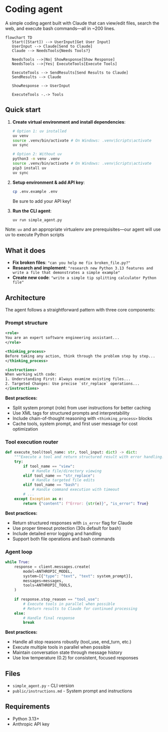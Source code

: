# Coding agent

A simple coding agent built with Claude that can view/edit files, search the web, and execute bash commands—all in ~200 lines.


```mermaid
flowchart TD
   Start([Start]) --> UserInput[Get User Input]
   UserInput --> Claude[Send to Claude]
   Claude --> NeedsTools{Needs Tools?}

   NeedsTools -->|No| ShowResponse[Show Response]
   NeedsTools -->|Yes| ExecuteTools[Execute Tools]

   ExecuteTools --> SendResults[Send Results to Claude]
   SendResults --> Claude

   ShowResponse --> UserInput

   ExecuteTools -.-> Tools
```

## Quick start

1. **Create virtual environment and install dependencies**:

   ```bash
   # Option 1: uv installed
   uv venv
   source .venv/bin/activate # On Windows: .venv\Scripts\activate
   uv sync

   # Option 2: Without uv
   python3 -m venv .venv
   source .venv/bin/activate # On Windows: .venv\Scripts\activate
   pip3 install uv
   uv sync
   ```

2. **Setup environment & add API key**:

   ```bash
   cp .env.example .env
   ```

   Be sure to add your API key!

3. **Run the CLI agent**:

   ```bash
   uv run simple_agent.py
   ```


Note: `uv` and an appropriate virtualenv are prerequisites—our agent will use uv to execute Python scripts

## What it does

- **Fix broken files**: `"can you help me fix broken_file.py?"`
- **Research and implement**: `"research new Python 3.13 features and write a file that demonstrates a simple example"`
- **Create new code**: `"write a simple tip splitting calculator Python file"`

## Architecture

The agent follows a straightforward pattern with three core components:

### Prompt structure

```xml
<role>
You are an expert software engineering assistant...
</role>

<thinking_process>
Before taking any action, think through the problem step by step...
</thinking_process>

<instructions>
When working with code:
1. Understanding First: Always examine existing files...
2. Targeted Changes: Use precise `str_replace` operations...
</instructions>
```

**Best practices:**

- Split system prompt (role) from user instructions for better caching
- Use XML tags for structured prompts and interpretability  
- Include chain-of-thought reasoning with `<thinking_process>` blocks
- Cache tools, system prompt, and first user message for cost optimization

### Tool execution router

```python
def execute_tool(tool_name: str, tool_input: dict) -> dict:
    """Execute a tool and return structured result with error handling."""
    try:
        if tool_name == "view":
            # Handle file/directory viewing
        elif tool_name == "str_replace":
            # Handle targeted file edits
        elif tool_name == "bash":
            # Handle command execution with timeout
        # ...
    except Exception as e:
        return {"content": f"Error: {str(e)}", "is_error": True}
```

**Best practices:**

- Return structured responses with `is_error` flag for Claude
- Use proper timeout protection (30s default for bash)
- Include detailed error logging and handling
- Support both file operations and bash commands

### Agent loop

```python
while True:
    response = client.messages.create(
        model=ANTHROPIC_MODEL,
        system=[{"type": "text", "text": system_prompt}],
        messages=messages,
        tools=ANTHROPIC_TOOLS,
    )
    
    if response.stop_reason == "tool_use":
        # Execute tools in parallel when possible
        # Return results to Claude for continued processing
    else:
        # Handle final response
        break
```

**Best practices:**

- Handle all stop reasons robustly (tool_use, end_turn, etc.)
- Execute multiple tools in parallel when possible
- Maintain conversation state through message history
- Use low temperature (0.2) for consistent, focused responses

## Files

- `simple_agent.py` - CLI version
- `public/instructions.md` - System prompt and instructions

## Requirements

- Python 3.13+
- Anthropic API key
